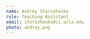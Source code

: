 ```yaml
---
name: Andrey Storozhenko
role: Teaching Assistant
email: storozhenko@cs.ucla.edu 
photo: andrey.png
---
```

